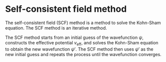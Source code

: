 # Self-consistent field method

The self-consistent field (SCF) method is a method to solve the Kohn-Sham equation. The SCF method is an iterative method. 

The SCF method starts from an initial guess of the wavefunction $\psi$, constructs the effective potential $v_{\text{eff}}$, and solves the Kohn-Sham equation to obtain the new wavefunction $\psi'$. The SCF method then uses $\psi'$ as the new initial guess and repeats the process until the wavefunction converges.
